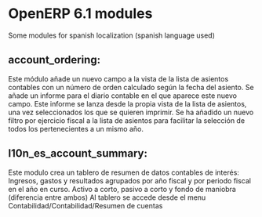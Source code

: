 OpenERP 6.1 modules
===================

Some modules for spanish localization (spanish language used)

account_ordering:
-----------------
Este módulo añade un nuevo campo a la vista de la lista de asientos contables
con un número de orden calculado según la fecha del asiento.
Se añade un informe para el diario contable en el que aparece este nuevo campo.
 Este informe se lanza desde la propia vista de la lista de asientos, una vez
 seleccionados los que se quieren imprimir.
Se ha añadido un nuevo filtro por ejercicio fiscal a la lista de asientos
 para facilitar la selección de todos los pertenecientes a un mismo año.

l10n_es_account_summary:
----------------
Este modulo crea un tablero de resumen de datos contables de interés:
 Ingresos, gastos y resultados agrupados por año fiscal y por periodo
 fiscal en el año en curso. Activo a corto, pasivo a corto y fondo de maniobra
 (diferencia entre ambos) 
Al tablero se accede desde el menu Contabilidad/Contabilidad/Resumen de cuentas
